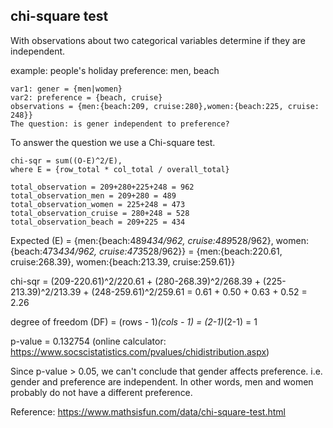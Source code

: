 ## chi-square test

With observations about two categorical variables determine if they are independent.

example: people's holiday preference: men, beach 

```
var1: gener = {men|women}
var2: preference = {beach, cruise}
observations = {men:{beach:209, cruise:280},women:{beach:225, cruise: 248}}
The question: is gener independent to preference?
```
To answer the question we use a Chi-square test.

```
chi-sqr = sum((O-E)^2/E), 
where E = {row_total * col_total / overall_total} 
```
```
total_observation = 209+280+225+248 = 962
total_observation_men = 209+280 = 489
total_observation_women = 225+248 = 473
total_observation_cruise = 280+248 = 528
total_observation_beach = 209+225 = 434
```
Expected (E) = {men:{beach:489*434/962, cruise:489*528/962}, women:{beach:473*434/962, cruise:473*528/962}}
 = {men:{beach:220.61, cruise:268.39}, women:{beach:213.39, cruise:259.61}}

chi-sqr = (209-220.61)^2/220.61 + (280-268.39)^2/268.39 + (225-213.39)^2/213.39 + (248-259.61)^2/259.61 = 0.61 + 0.50 + 0.63 + 0.52 = 2.26
 
degree of freedom (DF) = (rows - 1)*(cols - 1) = (2-1)*(2-1) = 1

p-value = 0.132754 (online calculator: https://www.socscistatistics.com/pvalues/chidistribution.aspx)

Since p-value > 0.05, we can't conclude that gender affects preference. i.e. gender and preference are independent. In other words, men and women probably do not have a different preference.


Reference:
https://www.mathsisfun.com/data/chi-square-test.html
